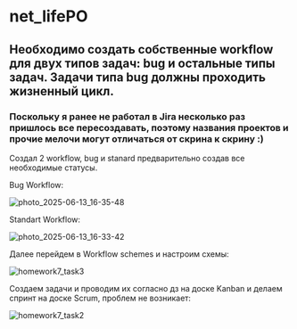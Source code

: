 # net_lifePO
## Необходимо создать собственные workflow для двух типов задач: bug и остальные типы задач. Задачи типа bug должны проходить жизненный цикл.

### Поскольку я ранее не работал в Jira несколько раз пришлось все пересоздавать, поэтому названия проектов и прочие мелочи могут отличаться от скрина к скрину :)


Создал 2 workflow, bug и stanard предварительно создав все необходимые статусы.


Bug Workflow:

![photo_2025-06-13_16-35-48](https://github.com/user-attachments/assets/2ca507dd-f195-42c7-b332-cc28a93eb03e)


Standart Workflow:


![photo_2025-06-13_16-33-42](https://github.com/user-attachments/assets/9f71616b-bbed-4dbb-b97e-e265d2d949ee)



Далее перейдем в Workflow schemes и настроим схемы:

![homework7_task3](https://github.com/user-attachments/assets/a53616a9-3d93-4774-baee-e691c8b39633)


Создаем задачи и проводим их согласно дз на доске Kanban и делаем спринт на доске Scrum, проблем не возникает:

![homework7_task2](https://github.com/user-attachments/assets/f2912e00-7690-4a13-bba2-e72945347441)
